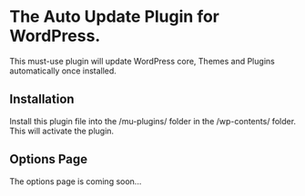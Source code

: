 # The Auto Update Plugin for WordPress.
 

This must-use plugin will update WordPress core, Themes and Plugins automatically once installed. 

## Installation 

Install this plugin file into the /mu-plugins/ folder in the /wp-contents/ folder. This will activate the plugin. 

## Options Page

The options page is coming soon...


